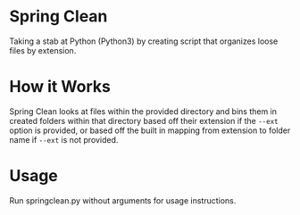 # Spring Clean
Taking a stab at Python (Python3) by creating script that organizes loose files by extension.

# How it Works
Spring Clean looks at files within the provided directory and bins them in created folders within that directory based off their extension if the `--ext` option is provided, or based off the built in mapping from extension to folder name if `--ext` is not provided.

# Usage
Run springclean.py without arguments for usage instructions.
